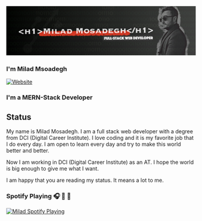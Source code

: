<img  src="https://github.com/Milad-mosadegh/Milad-mosadegh/blob/main/image/banner.jpeg" />


### I'm Milad Msoadegh

[![Website](https://img.shields.io/website?label=Miald-Mosadegh&style=for-the-badge&url=https://milad-mosadegh.github.io/My-Portfolio/#//)](https://milad-mosadegh.github.io/My-Portfolio/#/)



### I'm a MERN-Stack Developer

## Status

My name is Milad Mosadegh. I am a full stack web developer with a degree from DCI (Digital Career Institute).
I love coding and it is my favorite job that I do every day. I am open to learn every day and try to make this world better and better. 

Now I am working in DCI (Digital Career Institute) as an AT. I hope the world is big enough to give me what I want.

I am happy that you are reading my status. It means a lot to me.



### Spotify Playing 🎧 🤘 🎸 
[<img src="https://now-playing-codestackr.vercel.app/api/spotify-playing" alt="Milad Spotify Playing" width="350" />](https://open.spotify.com/track/0nLiqZ6A27jJri2VCalIUs?si=h9FObppDRhWzortbYOqa9w)









